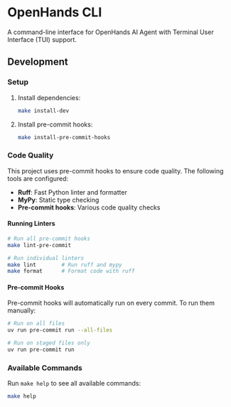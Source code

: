 # OpenHands CLI

A command-line interface for OpenHands AI Agent with Terminal User Interface (TUI) support.

## Development

### Setup

1. Install dependencies:
   ```bash
   make install-dev
   ```

2. Install pre-commit hooks:
   ```bash
   make install-pre-commit-hooks
   ```

### Code Quality

This project uses pre-commit hooks to ensure code quality. The following tools are configured:

- **Ruff**: Fast Python linter and formatter
- **MyPy**: Static type checking
- **Pre-commit hooks**: Various code quality checks

#### Running Linters

```bash
# Run all pre-commit hooks
make lint-pre-commit

# Run individual linters
make lint        # Run ruff and mypy
make format      # Format code with ruff
```

#### Pre-commit Hooks

Pre-commit hooks will automatically run on every commit. To run them manually:

```bash
# Run on all files
uv run pre-commit run --all-files

# Run on staged files only
uv run pre-commit run
```

### Available Commands

Run `make help` to see all available commands:

```bash
make help
```
